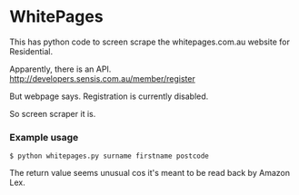 # WhitePages
This has python code to screen scrape the whitepages.com.au website for Residential.

Apparently, there is an API.
http://developers.sensis.com.au/member/register

But webpage says. Registration is currently disabled.

So screen scraper it is.

### Example usage
```
$ python whitepages.py surname firstname postcode
```

The return value seems unusual cos it's meant to be read back by Amazon Lex.



